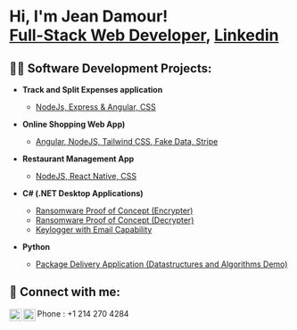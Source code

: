 <h1>Hi, I'm Jean Damour! <br/><a href="https://github.com/JeanHABAN">Full-Stack Web Developer</a>, <a href="https://www.linkedin.com/in/jean-damour-habanabashaka-5bb7b3124/">Linkedin</a></h1>

<h2>👨‍💻 Software Development Projects:</h2>

- <b>Track and Split Expenses application</b>
  - [NodeJs, Express & Angular, CSS](https://github.com/JeanHABAN/angularProject)
- <b>Online Shopping Web App)</b>
  - [Angular, NodeJS, Tailwind CSS, Fake Data, Stripe](https://github.com/JeanHABAN/webShopping) 
- <b>Restaurant Management App</b>
  - [NodeJS, React Native, CSS](https://github.com/JeanHABAN/restaurant-management-app)
  
- <b>C# (.NET Desktop Applications)</b>
  - [Ransomware Proof of Concept (Encrypter)](https://github.com/joshmadakor1/EncrypterPOC)
  - [Ransomware Proof of Concept (Decrypter)](https://github.com/joshmadakor1/DecrypterPOC)
  - [Keylogger with Email Capability](https://github.com/joshmadakor1/Key-Logger-With-Email)
- <b>Python</b>
  - [Package Delivery Application (Datastructures and Algorithms Demo)](https://github.com/joshmadakor1/Package-Delivery-Pathfinding-Algorithm)



<h2> 🤳 Connect with me:</h2>

[<img align="left" alt="JoshMadakor | LinkedIn" width="22px" src="https://cdn.jsdelivr.net/npm/simple-icons@v3/icons/linkedin.svg" />][linkedin]
[<img align="left" alt="JoshMadakor | Instagram" width="22px" src="https://cdn.jsdelivr.net/npm/simple-icons@v3/icons/instagram.svg" />][instagram]


[instagram]: https://www.instagram.com/damour558/
[linkedin]: https://www.linkedin.com/in/jean-damour-habanabashaka-5bb7b3124/
<span>Phone<span/> : +1 214 270 4284
<!--
**joshmadakor1/joshmadakor1** is a ✨ _special_ ✨ repository because its `README.md` (this file) appears on your GitHub profile.

Here are some ideas to get you started:

- 🔭 I’m currently working on ...
- 🌱 I’m currently learning ...
- 👯 I’m looking to collaborate on ...
- 🤔 I’m looking for help with ...
- 💬 Ask me about ...
- 📫 How to reach me: ...
- 😄 Pronouns: ...
- ⚡ Fun fact: ...
-->
